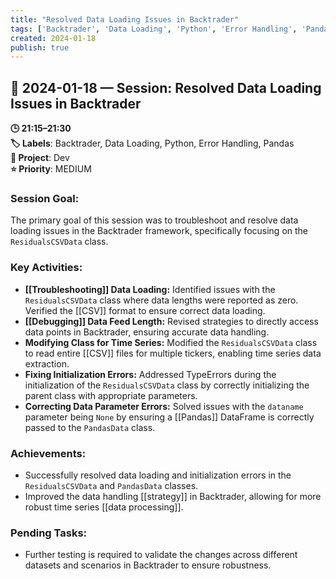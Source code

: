 ```yaml
---
title: "Resolved Data Loading Issues in Backtrader"
tags: ['Backtrader', 'Data Loading', 'Python', 'Error Handling', 'Pandas']
created: 2024-01-18
publish: true
---
```


## 📅 2024-01-18 — Session: Resolved Data Loading Issues in Backtrader

**🕒 21:15–21:30**  
**🏷️ Labels**: Backtrader, Data Loading, Python, Error Handling, Pandas  
**📂 Project**: Dev  
**⭐ Priority**: MEDIUM  


### Session Goal:
The primary goal of this session was to troubleshoot and resolve data loading issues in the Backtrader framework, specifically focusing on the `ResidualsCSVData` class.

### Key Activities:
- **[[Troubleshooting]] Data Loading:** Identified issues with the `ResidualsCSVData` class where data lengths were reported as zero. Verified the [[CSV]] format to ensure correct data loading.
- **[[Debugging]] Data Feed Length:** Revised strategies to directly access data points in Backtrader, ensuring accurate data handling.
- **Modifying Class for Time Series:** Modified the `ResidualsCSVData` class to read entire [[CSV]] files for multiple tickers, enabling time series data extraction.
- **Fixing Initialization Errors:** Addressed TypeErrors during the initialization of the `ResidualsCSVData` class by correctly initializing the parent class with appropriate parameters.
- **Correcting Data Parameter Errors:** Solved issues with the `dataname` parameter being `None` by ensuring a [[Pandas]] DataFrame is correctly passed to the `PandasData` class.

### Achievements:
- Successfully resolved data loading and initialization errors in the `ResidualsCSVData` and `PandasData` classes.
- Improved the data handling [[strategy]] in Backtrader, allowing for more robust time series [[data processing]].

### Pending Tasks:
- Further testing is required to validate the changes across different datasets and scenarios in Backtrader to ensure robustness.
